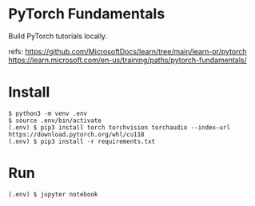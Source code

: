 # PyTorch Fundamentals

Build PyTorch tutorials locally.

refs:
https://github.com/MicrosoftDocs/learn/tree/main/learn-pr/pytorch
https://learn.microsoft.com/en-us/training/paths/pytorch-fundamentals/

# Install

```
$ python3 -m venv .env
$ source .env/bin/activate
(.env) $ pip3 install torch torchvision torchaudio --index-url https://download.pytorch.org/whl/cu118
(.env) $ pip3 install -r requirements.txt
```

# Run
```
(.env) $ jupyter notebook
```
